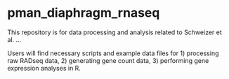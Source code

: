 # pman_diaphragm_rnaseq
This repository is for data processing and analysis related to Schweizer et al. ...

Users will find necessary scripts and example data files for 1) processing raw RADseq data, 2) generating gene count data, 3) performing gene expression analyses in R. 
